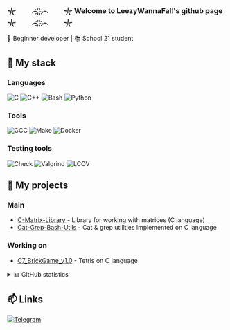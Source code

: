 ### 𓇼⠀⠀⠀෴ ҉҉ ҉҉෴⠀⠀⠀𓇼 Welcome to LeezyWannaFall's github page 𓇼⠀⠀⠀෴ ҉҉ ҉҉෴⠀⠀⠀𓇼

🚀 Beginner developer | 📚 School 21 student

## 🔧 My stack

### Languages
![C](https://img.shields.io/badge/C-00599C?style=for-the-badge&logo=c&logoColor=white)
![C++](https://img.shields.io/badge/C++-00599C?style=for-the-badge&logo=c%2B%2B&logoColor=white)
![Bash](https://img.shields.io/badge/Bash-4EAA25?style=for-the-badge&logo=gnu-bash&logoColor=white)
![Python](https://img.shields.io/badge/Python-3776AB?style=for-the-badge&logo=python&logoColor=white)

### Tools
![GCC](https://img.shields.io/badge/GCC-F05032?style=for-the-badge&logo=gnu&logoColor=white)
![Make](https://img.shields.io/badge/Make-003366?style=for-the-badge&logo=cmake&logoColor=white)
![Docker](https://img.shields.io/badge/Docker-2496ED?style=for-the-badge&logo=docker&logoColor=white)

### Testing tools
![Check](https://img.shields.io/badge/Unit_Testing-CA4245?style=for-the-badge)
![Valgrind](https://img.shields.io/badge/Valgrind-FF6C37?style=for-the-badge)
![LCOV](https://img.shields.io/badge/LCOV-gray?style=for-the-badge)

## 🌟 My projects

### Main
- [C-Matrix-Library](https://github.com/LeezyWannaFall/C-Matrix-Library) - Library for working with matrices (C language)
- [Cat-Grep-Bash-Utils](https://github.com/LeezyWannaFall/Cat-Grep-Bash-Utils) - Cat & grep utilities implemented on C language

### Working on
- [C7_BrickGame_v1.0](https://github.com/LeezyWannaFall/test_repository/tree/main/tetris) - Tetris on С language

<details>
<summary>📊 GitHub statistics</summary>
  
![Your GitHub stats](https://github-readme-stats.vercel.app/api?username=LeezyWannaFall&show_icons=true&theme=radical)

![Top Languages](https://github-readme-stats.vercel.app/api/top-langs/?username=LeezyWannaFall&layout=compact&hide=html,css)
</details>

## 📫 Links

[![Telegram](https://img.shields.io/badge/Telegram-LeezyWannaFall-26A5E4?style=for-the-badge&logo=telegram)](https://t.me/Leezyidfc)
